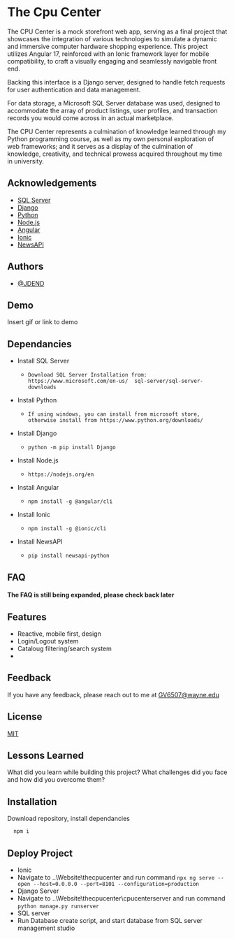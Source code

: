 
# The Cpu Center

The CPU Center is a mock storefront web app, serving as a final project that showcases the integration of various technologies to simulate a dynamic and immersive computer hardware shopping experience. This project utilizes Angular 17, reinforced with an Ionic framework layer for mobile compatibility, to craft a visually engaging and seamlessly navigable front end.

Backing this  interface is a Django server, designed to handle fetch requests for user authentication and data management. 

For data storage, a Microsoft SQL Server database was used, designed to accommodate the array of product listings, user profiles, and transaction records you would come across in an actual marketplace. 

The CPU Center represents a culmination of knowledge learned through my Python programming course, as well as my own personal exploration of web frameworks; and it serves as a display of the culmination of knowledge, creativity, and technical prowess acquired throughout my time in university.

## Acknowledgements

 - [SQL Server](https://www.microsoft.com/en-us/sql-server/sql-server-downloads)
 - [Django](https://www.djangoproject.com/)
 - [Python](https://www.python.org/)
 - [Node.js](https://nodejs.org/en)
 - [Angular](https://angular.io/)
 - [Ionic](https://ionicframework.com/)
 - [NewsAPI](https://newsapi.org/)
## Authors

- [@JDEND](https://github.com/JDEND)


## Demo

Insert gif or link to demo


## Dependancies

- Install SQL Server    
   - ```Download SQL Server Installation from: https://www.microsoft.com/en-us/  sql-server/sql-server-downloads```

- Install Python
    - ```If using windows, you can install from microsoft store, otherwise install from https://www.python.org/downloads/```

- Install Django
   - ``` python -m pip install Django ```

- Install Node.js
    - ```https://nodejs.org/en```

- Install Angular
    - ```npm install -g @angular/cli```

- Install Ionic
    - ```npm install -g @ionic/cli```

- Install NewsAPI
    - ```pip install newsapi-python```

## FAQ

#### The FAQ is still being expanded, please check back later

## Features

- Reactive, mobile first, design
- Login/Logout system
- Cataloug filtering/search system
- 


## Feedback

If you have any feedback, please reach out to me at GV6507@wayne.edu


## License

[MIT](https://choosealicense.com/licenses/mit/)


## Lessons Learned

What did you learn while building this project? What challenges did you face and how did you overcome them?


## Installation

Download repository, install dependancies

```bash
  npm i
```
## Deploy Project
- Ionic
-   Navigate to ..\Website\thecpucenter and run command ```npx ng serve --open --host=0.0.0.0 --port=8101 --configuration=production```
- Django Server
-   Navigate to ..\Website\thecpucenter\cpucenterserver and run command ```python manage.py runserver```
- SQL server
-   Run Database create script, and start database from SQL server management studio
    
